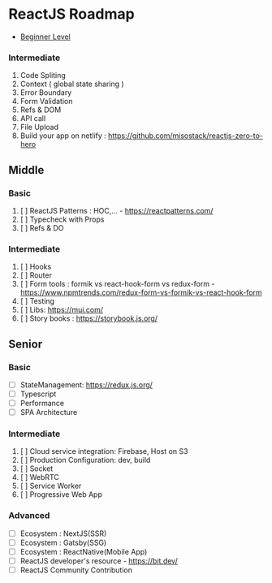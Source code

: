 # ReactJS Roadmap

- [Beginner Level](./beginner.md)

### Intermediate

1. Code Spliting
2. Context ( global state sharing )
3. Error Boundary
4. Form Validation
5. Refs & DOM
6. API call
7. File Upload
8. Build your app on netlify : https://github.com/misostack/reactjs-zero-to-hero

## Middle

### Basic

1. [ ] ReactJS Patterns : HOC,... - https://reactpatterns.com/
2. [ ] Typecheck with Props
3. [ ] Refs & DO

### Intermediate

1. [ ] Hooks
2. [ ] Router
3. [ ] Form tools : formik vs react-hook-form vs redux-form - https://www.npmtrends.com/redux-form-vs-formik-vs-react-hook-form
4. [ ] Testing
5. [ ] Libs: https://mui.com/
6. [ ] Story books : https://storybook.js.org/

## Senior

### Basic

- [ ] StateManagement: https://redux.js.org/
- [ ] Typescript
- [ ] Performance
- [ ] SPA Architecture

### Intermediate

1. [ ] Cloud service integration: Firebase, Host on S3
2. [ ] Production Configuration: dev, build
3. [ ] Socket
4. [ ] WebRTC
5. [ ] Service Worker
6. [ ] Progressive Web App

### Advanced

- [ ] Ecosystem : NextJS(SSR)
- [ ] Ecosystem : Gatsby(SSG)
- [ ] Ecosystem : ReactNative(Mobile App)
- [ ] ReactJS developer's resource - https://bit.dev/
- [ ] ReactJS Community Contribution

